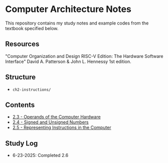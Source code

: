 # Computer Architecture Notes

This repository contains my study notes and example codes from the textbook specified below.

## Resources
"Computer Organization and Design RISC-V Edition: The Hardware Software Interface"
David A. Patterson & John L. Hennessy 1st edition.

## Structure
- `ch2-instructions/`

## Contents
- [2.3 - Operands of the Computer Hardware](./ch2-instructions/2-3-instructions.md)
- [2.4 - Signed and Unsigned Numbers](./ch2-instructions/2-4-signed-and-unsigned.md)
- [2.5 - Representing Instructions in the Computer](./ch2-instructions/2-5-representing-instructions.md)

## Study Log
- 6-23-2025: Completed 2.6
